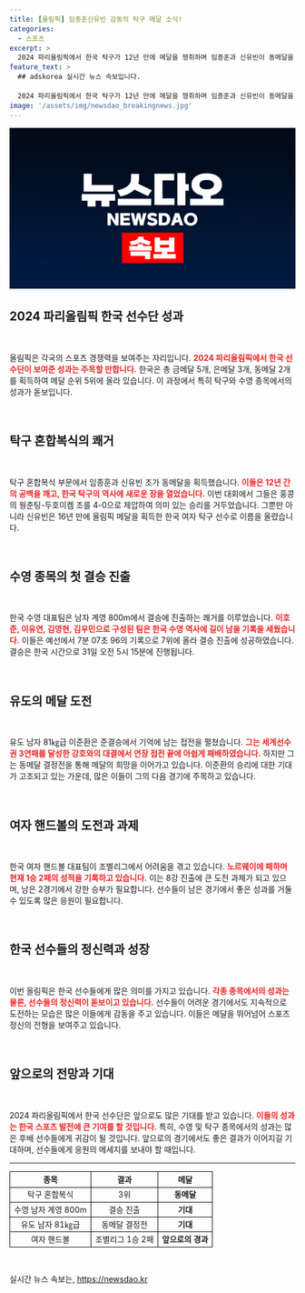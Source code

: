 ```yaml
---
title: [올림픽] 임종훈신유빈 감동의 탁구 메달 소식!
categories:
  - 스포츠
excerpt: >
  2024 파리올림픽에서 한국 탁구가 12년 만에 메달을 쟁취하며 임종훈과 신유빈이 동메달을 차지했다. 이여 북한은 은메달을 획득, 8년 만에 올림픽 시상대에 서는 쾌거를 이뤘다.
feature_text: >
  ## adskorea 실시간 뉴스 속보입니다.

  2024 파리올림픽에서 한국 탁구가 12년 만에 메달을 쟁취하며 임종훈과 신유빈이 동메달을 차지했다. 이여 북한은 은메달을 획득, 8년 만에 올림픽 시상대에 서는 쾌거를 이뤘다.
image: '/assets/img/newsdao_breakingnews.jpg'
---
```


<p><img src="/assets/img/newsdao_breakingnews.jpg" alt="adskorea 속보" /></p>

<h2 data-ke-size="size26">2024 파리올림픽 한국 선수단 성과</h2>

<p data-ke-size="size16">&nbsp;</p>

<p>올림픽은 각국의 스포츠 경쟁력을 보여주는 자리입니다. <b><span style="color: #ee2323;">2024 파리올림픽에서 한국 선수단이 보여준 성과는 주목할 만합니다.</span></b> 한국은 총 금메달 5개, 은메달 3개, 동메달 2개를 획득하여 메달 순위 5위에 올라 있습니다. 이 과정에서 특히 탁구와 수영 종목에서의 성과가 돋보입니다. </p>

<p data-ke-size="size16">&nbsp;</p>

<h2 data-ke-size="size26">탁구 혼합복식의 쾌거</h2>

<p data-ke-size="size16">&nbsp;</p>

<p>탁구 혼합복식 부문에서 임종훈과 신유빈 조가 동메달을 획득했습니다. <b><span style="color: #ee2323;">이들은 12년 간의 공백을 깨고, 한국 탁구의 역사에 새로운 장을 열었습니다.</span></b> 이번 대회에서 그들은 홍콩의 웡춘팅-두호이켐 조를 4-0으로 제압하여 의미 있는 승리를 거두었습니다. 그뿐만 아니라 신유빈은 16년 만에 올림픽 메달을 획득한 한국 여자 탁구 선수로 이름을 올렸습니다. </p>

<p data-ke-size="size16">&nbsp;</p>

<h2 data-ke-size="size26">수영 종목의 첫 결승 진출</h2>

<p data-ke-size="size16">&nbsp;</p>

<p>한국 수영 대표팀은 남자 계영 800m에서 결승에 진출하는 쾌거를 이루었습니다. <b><span style="color: #ee2323;">이호준, 이유연, 김영현, 김우민으로 구성된 팀은 한국 수영 역사에 길이 남을 기록을 세웠습니다.</span></b> 이들은 예선에서 7분 07초 96의 기록으로 7위에 올라 결승 진출에 성공하였습니다. 결승은 한국 시간으로 31일 오전 5시 15분에 진행됩니다. </p>

<p data-ke-size="size16">&nbsp;</p>

<h2 data-ke-size="size26">유도의 메달 도전</h2>

<p data-ke-size="size16">&nbsp;</p>

<p>유도 남자 81㎏급 이준환은 준결승에서 기억에 남는 접전을 펼쳤습니다. <b><span style="color: #ee2323;">그는 세계선수권 3연패를 달성한 강호와의 대결에서 연장 접전 끝에 아쉽게 패배하였습니다.</span></b> 하지만 그는 동메달 결정전을 통해 메달의 희망을 이어가고 있습니다. 이준환의 승리에 대한 기대가 고조되고 있는 가운데, 많은 이들이 그의 다음 경기에 주목하고 있습니다. </p>

<p data-ke-size="size16">&nbsp;</p>

<h2 data-ke-size="size26">여자 핸드볼의 도전과 과제</h2>

<p data-ke-size="size16">&nbsp;</p>

<p>한국 여자 핸드볼 대표팀이 조별리그에서 어려움을 겪고 있습니다. <b><span style="color: #ee2323;">노르웨이에 패하며 현재 1승 2패의 성적을 기록하고 있습니다.</span></b> 이는 8강 진출에 큰 도전 과제가 되고 있으며, 남은 2경기에서 강한 승부가 필요합니다. 선수들이 남은 경기에서 좋은 성과를 거둘 수 있도록 많은 응원이 필요합니다. </p>

<p data-ke-size="size16">&nbsp;</p>

<h2 data-ke-size="size26">한국 선수들의 정신력과 성장</h2>

<p data-ke-size="size16">&nbsp;</p>

<p>이번 올림픽은 한국 선수들에게 많은 의미를 가지고 있습니다. <b><span style="color: #ee2323;">각종 종목에서의 성과는 물론, 선수들의 정신력이 돋보이고 있습니다.</span></b> 선수들이 어려운 경기에서도 지속적으로 도전하는 모습은 많은 이들에게 감동을 주고 있습니다. 이들은 메달을 뛰어넘어 스포츠 정신의 전형을 보여주고 있습니다. </p>

<p data-ke-size="size16">&nbsp;</p>

<h2 data-ke-size="size26">앞으로의 전망과 기대</h2>

<p data-ke-size="size16">&nbsp;</p>

<p>2024 파리올림픽에서 한국 선수단은 앞으로도 많은 기대를 받고 있습니다. <b><span style="color: #ee2323;">이들의 성과는 한국 스포츠 발전에 큰 기여를 할 것입니다.</span></b> 특히, 수영 및 탁구 종목에서의 성과는 많은 후배 선수들에게 귀감이 될 것입니다. 앞으로의 경기에서도 좋은 결과가 이어지길 기대하며, 선수들에게 응원의 메세지를 보내야 할 때입니다. </p>

<hr />

<table style="width: 100%; border-collapse: collapse;">
    <tr>
        <th style="border: 1px solid black; text-align: center;">종목</th>
        <th style="border: 1px solid black; text-align: center;">결과</th>
        <th style="border: 1px solid black; text-align: center;">메달</th>
    </tr>
    <tr>
        <td style="border: 1px solid black; text-align: center;">탁구 혼합복식</td>
        <td style="border: 1px solid black; text-align: center;">3위</td>
        <td style="border: 1px solid black; text-align: center;"><b>동메달</b></td>
    </tr>
    <tr>
        <td style="border: 1px solid black; text-align: center;">수영 남자 계영 800m</td>
        <td style="border: 1px solid black; text-align: center;">결승 진출</td>
        <td style="border: 1px solid black; text-align: center;"><b>기대</b></td>
    </tr>
    <tr>
        <td style="border: 1px solid black; text-align: center;">유도 남자 81㎏급</td>
        <td style="border: 1px solid black; text-align: center;">동메달 결정전</td>
        <td style="border: 1px solid black; text-align: center;"><b>기대</b></td>
    </tr>
    <tr>
        <td style="border: 1px solid black; text-align: center;">여자 핸드볼</td>
        <td style="border: 1px solid black; text-align: center;">조별리그 1승 2패</td>
        <td style="border: 1px solid black; text-align: center;"><b>앞으로의 경과</b></td>
    </tr>
</table>

<p data-ke-size="size16">&nbsp;</p>
실시간 뉴스 속보는, <a href="https://newsdao.kr" rel="dofollow">https://newsdao.kr</a>



